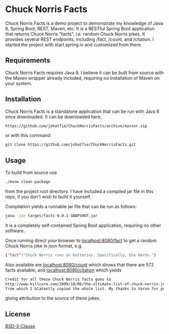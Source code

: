 # Chuck Norris Facts

Chuck Norris Facts is a demo project to demonstrate my knowledge of Java 8, Spring Boot, REST, Maven, etc.
It is a RESTful Spring Boot application that returns Chuck Norris "facts", i.e. random Chuck Norris jokes.
It provides several REST endpoints, including /fact, /count, and /citation.  I started the project with start.spring.io
and customized from there.

## Requirements

Chuck Norris Facts requires Java 8.  I believe it can be built from source with the Maven wrapper already included, requiring no installation of Maven on your system.

## Installation

Chuck Norris Facts is a standalone application that can be run with Java 8 once downloaded.  It can be downloaded here,
```bash
https://github.com/johatfie/ChuckNorrisFacts/archive/master.zip
```
or with this command:


```bash
git clone https://github.com/johatfie/ChuckNorrisFacts.git
```


## Usage

To build from source use
```bash
./mvnw clean package
```
from the project root directory.  I have included a compiled jar file in this repo, if you don't wish to build it yourself.

Compilation yields a runnable jar file that can be run as follows:

```bash
java -jar target/facts-0.0.1-SNAPSHOT.jar
```

It is a completely self-contained Spring Boot application, requiring no other software.

Once running direct your browser to [localhost:8080/fact](http://localhost:8080/fact)
to get a random Chuck Norris joke in json format, e.g.
```json
{"fact":"Chuck Norris runs on batteries. Specifically, Die Hards."}
```

Also available are [localhost:8080/count](http://localhost:8080/count)
which shows that there are 572 facts available, and
[localhost:8080/citation](http://localhost:8080/citation)
which yields

```txt
Credit for all these Chuck Norris facts goes to
http://www.killcure.com/2009/10/06/the-ultimate-list-of-chuck-norris-jokes/
from which I blatently copied the whole list. My thanks to Varun for posting it.
```
giving attribution to the source of these jokes.


## License
[BSD-3-Clause](https://choosealicense.com/licenses/bsd-3-clause/)
